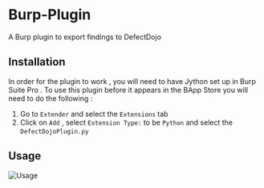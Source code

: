 # Burp-Plugin
A Burp plugin to export findings to DefectDojo
## Installation
In order for the plugin to work , you will need to have Jython set up in Burp Suite Pro .
To use this plugin before it appears in the BApp Store you will need to do the following :
1. Go to `Extender` and select the `Extensions` tab
2. Click on `Add` , select `Extension Type:` to be `Python` and select the `DefectDojoPlugin.py`

## Usage
![Usage](https://github.com/DefectDojo/Documentation/blob/master/docs/_static/burp_plugin_usage.gif)
